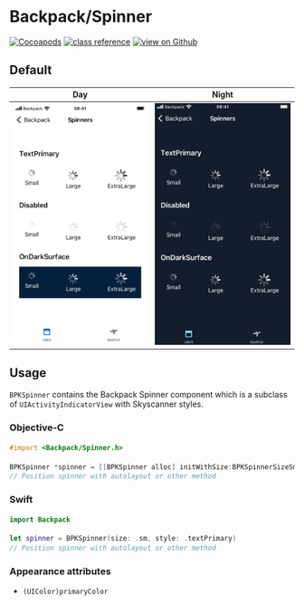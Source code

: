 # Backpack/Spinner

[![Cocoapods](https://img.shields.io/cocoapods/v/Backpack.svg?style=flat)](https://cocoapods.org/pods/Backpack)
[![class reference](https://img.shields.io/badge/Class%20reference-iOS-blue)](https://backpack.github.io/ios/versions/latest/uikit/Classes/BPKSpinner.html)
[![view on Github](https://img.shields.io/badge/Source%20code-GitHub-lightgrey)](https://github.com/Skyscanner/backpack-ios/tree/main/Backpack/Spinner)

## Default

| Day | Night |
| --- | --- |
| <img src="https://raw.githubusercontent.com/Skyscanner/backpack-ios/main/screenshots/iPhone%208-spinner___all_lm.png" alt="" width="375" /> |<img src="https://raw.githubusercontent.com/Skyscanner/backpack-ios/main/screenshots/iPhone%208-spinner___all_dm.png" alt="" width="375" /> |
## Usage

`BPKSpinner` contains the Backpack Spinner component which is a subclass of `UIActivityIndicatorView` with Skyscanner styles.

### Objective-C

```objective-c
#import <Backpack/Spinner.h>

BPKSpinner *spinner = [[BPKSpinner alloc] initWithSize:BPKSpinnerSizeSm style:BPKSpinnerStyleTextPrimary];
// Position spinner with autolayout or other method
```

### Swift

```swift
import Backpack

let spinner = BPKSpinner(size: .sm, style: .textPrimary)
// Position spinner with autolayout or other method
```

### Appearance attributes

- `(UIColor)primaryColor`
